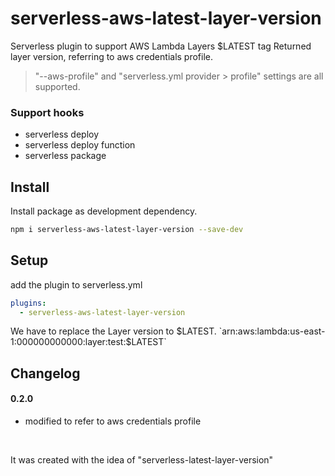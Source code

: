 # serverless-aws-latest-layer-version

Serverless plugin to support AWS Lambda Layers $LATEST tag
Returned layer version, referring to aws credentials profile.
> "--aws-profile" and "serverless.yml provider > profile" settings are all supported.

### Support hooks
- serverless deploy
- serverless deploy function
- serverless package


## Install

Install package as development dependency.

```bash
npm i serverless-aws-latest-layer-version --save-dev
```


## Setup
add the plugin to serverless.yml

```yaml
plugins:
  - serverless-aws-latest-layer-version
```

We have to replace the Layer version to $LATEST.   
`arn:aws:lambda:us-east-1:000000000000:layer:test:$LATEST`

## Changelog
#### 0.2.0
- modified to refer to aws credentials profile

&nbsp;
&nbsp;
&nbsp;

It was created with the idea of "serverless-latest-layer-version"   
